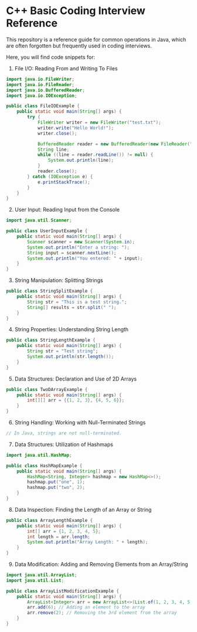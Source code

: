 # C++ Basic Coding Interview Reference

This repository is a reference guide for common operations in Java, which are often forgotten but frequently used in coding interviews.

Here, you will find code snippets for:

1. File I/O: Reading From and Writing To Files

```Java
import java.io.FileWriter;
import java.io.FileReader;
import java.io.BufferedReader;
import java.io.IOException;

public class FileIOExample {
    public static void main(String[] args) {
        try {
            FileWriter writer = new FileWriter("test.txt");
            writer.write("Hello World!");
            writer.close();

            BufferedReader reader = new BufferedReader(new FileReader("test.txt"));
            String line;
            while ((line = reader.readLine()) != null) {
                System.out.println(line);
            }
            reader.close();
        } catch (IOException e) {
            e.printStackTrace();
        }
    }
}
```
2. User Input: Reading Input from the Console

```Java
import java.util.Scanner;

public class UserInputExample {
    public static void main(String[] args) {
        Scanner scanner = new Scanner(System.in);
        System.out.println("Enter a string: ");
        String input = scanner.nextLine();
        System.out.println("You entered: " + input);
    }
}
```

3. String Manipulation: Splitting Strings

```Java
public class StringSplitExample {
    public static void main(String[] args) {
        String str = "This is a test string.";
        String[] results = str.split(" ");
    }
}
```

4. String Properties: Understanding String Length

```Java
public class StringLengthExample {
    public static void main(String[] args) {
        String str = "Test string";
        System.out.println(str.length());
    }
}
```

5. Data Structures: Declaration and Use of 2D Arrays

```Java
public class TwoDArrayExample {
    public static void main(String[] args) {
        int[][] arr = {{1, 2, 3}, {4, 5, 6}};
    }
}
```

6. String Handling: Working with Null-Terminated Strings

```Java
// In Java, strings are not null-terminated.
```

7. Data Structures: Utilization of Hashmaps

```Java
import java.util.HashMap;

public class HashMapExample {
    public static void main(String[] args) {
        HashMap<String, Integer> hashmap = new HashMap<>();
        hashmap.put("one", 1);
        hashmap.put("two", 2);
    }
}
```

8. Data Inspection: Finding the Length of an Array or String

```Java
public class ArrayLengthExample {
    public static void main(String[] args) {
        int[] arr = {1, 2, 3, 4, 5};
        int length = arr.length;
        System.out.println("Array Length: " + length);
    }
}
```

9. Data Modification: Adding and Removing Elements from an Array/String

```Java
import java.util.ArrayList;
import java.util.List;

public class ArrayListModificationExample {
    public static void main(String[] args) {
        ArrayList<Integer> arr = new ArrayList<>(List.of(1, 2, 3, 4, 5));
        arr.add(6); // Adding an element to the array
        arr.remove(2); // Removing the 3rd element from the array
    }
}
```
